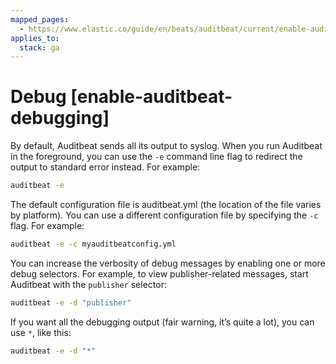 ```yaml
---
mapped_pages:
  - https://www.elastic.co/guide/en/beats/auditbeat/current/enable-auditbeat-debugging.html
applies_to:
  stack: ga
---
```


# Debug [enable-auditbeat-debugging]

By default, Auditbeat sends all its output to syslog. When you run Auditbeat in the foreground, you can use the `-e` command line flag to redirect the output to standard error instead. For example:

```sh
auditbeat -e
```

The default configuration file is auditbeat.yml (the location of the file varies by platform). You can use a different configuration file by specifying the `-c` flag. For example:

```sh
auditbeat -e -c myauditbeatconfig.yml
```

You can increase the verbosity of debug messages by enabling one or more debug selectors. For example, to view publisher-related messages, start Auditbeat with the `publisher` selector:

```sh
auditbeat -e -d "publisher"
```

If you want all the debugging output (fair warning, it’s quite a lot), you can use `*`, like this:

```sh
auditbeat -e -d "*"
```

